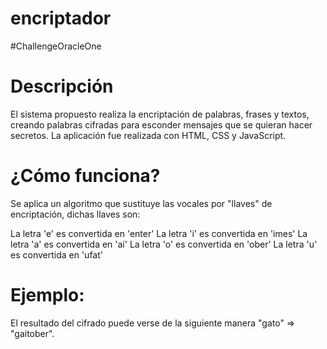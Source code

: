 # encriptador
#ChallengeOracleOne

# Descripción
El sistema propuesto realiza la encriptación de palabras, frases y textos, creando palabras cifradas para esconder mensajes que se quieran hacer secretos.
La aplicación fue realizada con HTML, CSS y JavaScript.

# ¿Cómo funciona?
Se aplica un algoritmo que sustituye las vocales por "llaves" de encriptación, dichas llaves son:

La letra 'e' es convertida en 'enter'
La letra 'i' es convertida en 'imes'
La letra 'a' es convertida en 'ai'
La letra 'o' es convertida en 'ober'
La letra 'u' es convertida en 'ufat'

# Ejemplo:
El resultado del cifrado puede verse de la siguiente manera "gato" => "gaitober".
